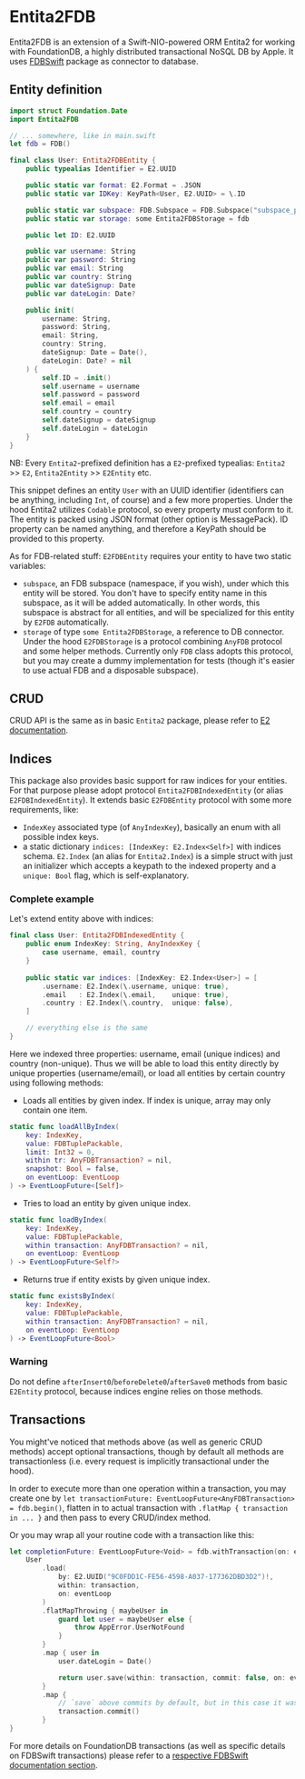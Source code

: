 # Entita2FDB

Entita2FDB is an extension of a Swift-NIO-powered ORM Entita2 for working with FoundationDB,
a highly distributed transactional NoSQL DB by Apple.
It uses [FDBSwift](https://github.com/kirilltitov/FDBSwift) package as connector to database. 

## Entity definition

```swift
import struct Foundation.Date
import Entita2FDB

// ... somewhere, like in main.swift
let fdb = FDB()

final class User: Entita2FDBEntity {
    public typealias Identifier = E2.UUID

    public static var format: E2.Format = .JSON
    public static var IDKey: KeyPath<User, E2.UUID> = \.ID

    public static var subspace: FDB.Subspace = FDB.Subspace("subspace_prefix")
    public static var storage: some Entita2FDBStorage = fdb

    public let ID: E2.UUID

    public var username: String
    public var password: String
    public var email: String
    public var country: String
    public var dateSignup: Date
    public var dateLogin: Date?

    public init(
        username: String,
        password: String,
        email: String,
        country: String,
        dateSignup: Date = Date(),
        dateLogin: Date? = nil
    ) {
        self.ID = .init()
        self.username = username
        self.password = password
        self.email = email
        self.country = country
        self.dateSignup = dateSignup
        self.dateLogin = dateLogin
    }
}
```

NB: Every `Entita2`-prefixed definition has a `E2`-prefixed typealias: `Entita2` >> `E2`, `Entita2Entity` >> `E2Entity` etc.

This snippet defines an entity `User` with an UUID identifier (identifiers can be anything, including `Int`, of course) and a few more 
properties. Under the hood Entita2 utilizes `Codable` protocol, so every property must conform to it. The entity is packed using JSON
format (other option is MessagePack). ID property can be named anything, and therefore a KeyPath should be provided to this property.

As for FDB-related stuff: `E2FDBEntity` requires your entity to have two static variables:
* `subspace`, an FDB subspace (namespace, if you wish), under which this entity will be stored. You don't have to specify
entity name in this subspace, as it will be added automatically. In other words, this subspace is abstract for all entities,
and will be specialized for this entity by `E2FDB` automatically.
* `storage` of type `some Entita2FDBStorage`, a reference to DB connector. Under the hood `E2FDBStorage` is a protocol
combining `AnyFDB` protocol and some helper methods. Currently only `FDB` class adopts this protocol,
but you may create a dummy implementation for tests (though it's easier to use actual FDB and a disposable subspace).

## CRUD

CRUD API is the same as in basic `Entita2` package, please refer to [E2 documentation](https://github.com/1711-Games/Entita2#crud).

## Indices

This package also provides basic support for raw indices for your entities. For that purpose please adopt protocol
`Entita2FDBIndexedEntity` (or alias `E2FDBIndexedEntity`). It extends basic `E2FDBEntity` protocol with some more
requirements, like:
* `IndexKey` associated type (of `AnyIndexKey`), basically an enum with all possible index keys.
* a static dictionary `indices: [IndexKey: E2.Index<Self>]` with indices schema. `E2.Index` (an alias for `Entita2.Index`)
is a simple struct with just an initializer which accepts a keypath to the indexed property and a `unique: Bool` flag, which
is self-explanatory.

### Complete example

Let's extend entity above with indices:

```swift
final class User: Entita2FDBIndexedEntity {
    public enum IndexKey: String, AnyIndexKey {
        case username, email, country
    }
    
    public static var indices: [IndexKey: E2.Index<User>] = [
        .username: E2.Index(\.username, unique: true),
        .email   : E2.Index(\.email,    unique: true),
        .country : E2.Index(\.country,  unique: false),
    ]

    // everything else is the same
}
```

Here we indexed three properties: username, email (unique indices) and country (non-unique). Thus we will be able to
load this entity directly by unique properties (username/email), or load all entities by certain country using following methods:

* Loads all entities by given index. If index is unique, array may only contain one item.
```swift
static func loadAllByIndex(
    key: IndexKey,
    value: FDBTuplePackable,
    limit: Int32 = 0,
    within tr: AnyFDBTransaction? = nil,
    snapshot: Bool = false,
    on eventLoop: EventLoop
) -> EventLoopFuture<[Self]>
```

* Tries to load an entity by given unique index.
```swift
static func loadByIndex(
    key: IndexKey,
    value: FDBTuplePackable,
    within transaction: AnyFDBTransaction? = nil,
    on eventLoop: EventLoop
) -> EventLoopFuture<Self?>
```

* Returns true if entity exists by given unique index.
```swift
static func existsByIndex(
    key: IndexKey,
    value: FDBTuplePackable,
    within transaction: AnyFDBTransaction? = nil,
    on eventLoop: EventLoop
) -> EventLoopFuture<Bool>
```

### Warning

Do not define `afterInsert0`/`beforeDelete0`/`afterSave0` methods from basic `E2Entity` protocol, because
indices engine relies on those methods.

## Transactions

You might've noticed that methods above (as well as generic CRUD methods) accept optional transactions,
though by default all methods are transactionless (i.e. every request is implicitly transactional under the hood).

In order to execute more than one operation within a transaction, you may create one by
`let transactionFuture: EventLoopFuture<AnyFDBTransaction> = fdb.begin()`, flatten in to actual
transaction with `.flatMap { transaction in ... }` and then pass to every CRUD/index method.

Or you may wrap all your routine code with a transaction like this:

```swift
let completionFuture: EventLoopFuture<Void> = fdb.withTransaction(on: eventLoop) { transaction in
    User
        .load(
            by: E2.UUID("9C0FDD1C-FE56-4598-A037-177362DBD3D2")!,
            within: transaction,
            on: eventLoop
        )
        .flatMapThrowing { maybeUser in
            guard let user = maybeUser else {
                throw AppError.UserNotFound
            }
        }
        .map { user in
            user.dateLogin = Date()

            return user.save(within: transaction, commit: false, on: eventLoop)
        }
        .map {
            // `save` above commits by default, but in this case it was explicitly disabled
            transaction.commit()
        }
}
```

For more details on FoundationDB transactions (as well as specific details on FDBSwift transactions) please refer to a
[respective FDBSwift documentation section](https://github.com/kirilltitov/FDBSwift#transactions).
